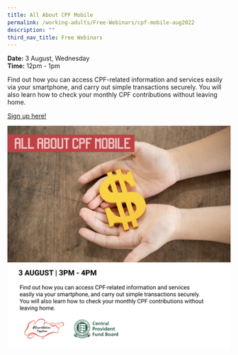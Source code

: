 ```yaml
---
title: All About CPF Mobile
permalink: /working-adults/Free-Webinars/cpf-mobile-aug2022
description: ""
third_nav_title: Free Webinars
---
```

**Date:** 3 August, Wednesday
<br> **Time:** 12pm - 1pm

Find out how you can access CPF-related information and services easily via your smartphone, and carry out simple transactions securely. You will also learn how to check your monthly CPF contributions without leaving home.

[Sign up here!](https://go.gov.sg/seniors-cpfmobile-aug3)

![free webinars on cpf mobile app for working adults](/images/Aug%202022/WA_3%20Aug%20(revised).jpeg)